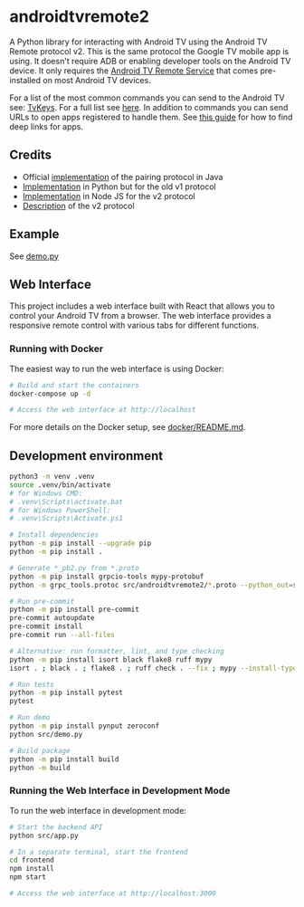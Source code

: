 # androidtvremote2

A Python library for interacting with Android TV using the Android TV Remote protocol v2. This is the same protocol the Google TV mobile app is using. It doesn't require ADB or enabling developer tools on the Android TV device. It only requires the [Android TV Remote Service](https://play.google.com/store/apps/details?id=com.google.android.tv.remote.service) that comes pre-installed on most Android TV devices.

For a list of the most common commands you can send to the Android TV see: [TvKeys](https://github.com/tronikos/androidtvremote2/blob/main/TvKeys.txt).
For a full list see [here](https://github.com/tronikos/androidtvremote2/blob/b4c49ac03043b1b9c40c2f2960e466d5a3b8bd67/src/androidtvremote2/remotemessage.proto#L90).
In addition to commands you can send URLs to open apps registered to handle them. See [this guide](https://community.home-assistant.io/t/android-tv-remote-app-links-deep-linking-guide/567921) for how to find deep links for apps.

## Credits

- Official [implementation](https://android.googlesource.com/platform/external/google-tv-pairing-protocol/+/refs/heads/master) of the pairing protocol in Java
- [Implementation](https://github.com/farshid616/Android-TV-Remote-Controller-Python) in Python but for the old v1 protocol
- [Implementation](https://github.com/louis49/androidtv-remote) in Node JS for the v2 protocol
- [Description](https://github.com/Aymkdn/assistant-freebox-cloud/wiki/Google-TV-(aka-Android-TV)-Remote-Control-(v2)) of the v2 protocol

## Example

See [demo.py](https://github.com/tronikos/androidtvremote2/blob/main/src/demo.py)

## Web Interface

This project includes a web interface built with React that allows you to control your Android TV from a browser. The web interface provides a responsive remote control with various tabs for different functions.

### Running with Docker

The easiest way to run the web interface is using Docker:

```sh
# Build and start the containers
docker-compose up -d

# Access the web interface at http://localhost
```

For more details on the Docker setup, see [docker/README.md](docker/README.md).

## Development environment

```sh
python3 -m venv .venv
source .venv/bin/activate
# for Windows CMD:
# .venv\Scripts\activate.bat
# for Windows PowerShell:
# .venv\Scripts\Activate.ps1

# Install dependencies
python -m pip install --upgrade pip
python -m pip install .

# Generate *_pb2.py from *.proto
python -m pip install grpcio-tools mypy-protobuf
python -m grpc_tools.protoc src/androidtvremote2/*.proto --python_out=src/androidtvremote2 --mypy_out=src/androidtvremote2 -Isrc/androidtvremote2

# Run pre-commit
python -m pip install pre-commit
pre-commit autoupdate
pre-commit install
pre-commit run --all-files

# Alternative: run formatter, lint, and type checking
python -m pip install isort black flake8 ruff mypy
isort . ; black . ; flake8 . ; ruff check . --fix ; mypy --install-types .

# Run tests
python -m pip install pytest
pytest

# Run demo
python -m pip install pynput zeroconf
python src/demo.py

# Build package
python -m pip install build
python -m build
```

### Running the Web Interface in Development Mode

To run the web interface in development mode:

```sh
# Start the backend API
python src/app.py

# In a separate terminal, start the frontend
cd frontend
npm install
npm start

# Access the web interface at http://localhost:3000
